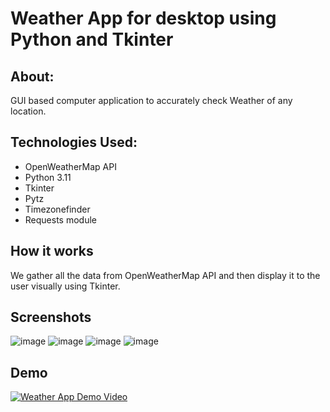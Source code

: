 # Weather App for desktop using Python and Tkinter

## About:
GUI based computer application to accurately check Weather of any location.

## Technologies Used:
- OpenWeatherMap API
- Python 3.11
- Tkinter
- Pytz
- Timezonefinder
- Requests module

## How it works
We gather all the data from OpenWeatherMap API and then display it to the user visually using Tkinter.

## Screenshots
![image](https://user-images.githubusercontent.com/98761592/230739962-d5aac4ae-6b1c-4018-b225-38632e3773bc.png)
![image](https://user-images.githubusercontent.com/98761592/230740007-3f7fd24d-914e-4af1-b778-adda9c0747e3.png)
![image](https://user-images.githubusercontent.com/98761592/230740017-4fe24865-d4ec-496c-8868-4f75b7ac7957.png)
![image](https://user-images.githubusercontent.com/98761592/230740029-7e6cd214-eb16-478e-b1f1-d40bd1931ab7.png)

## Demo
[![Weather App Demo Video](https://img.youtube.com/vi/HysEtFDi4sU/0.jpg)](https://www.youtube.com/watch?v=HysEtFDi4sU)

